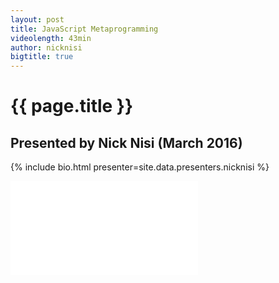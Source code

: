```yaml
---
layout: post
title: JavaScript Metaprogramming
videolength: 43min
author: nicknisi
bigtitle: true
---
```


# {{ page.title }}

## Presented by Nick Nisi (March 2016)

{% include bio.html presenter=site.data.presenters.nicknisi %}

<div class="fluid-width-video-wrapper"><iframe src="//www.youtube.com/embed/nsG_izwv_0U" frameborder="0" allowfullscreen></iframe></div>
